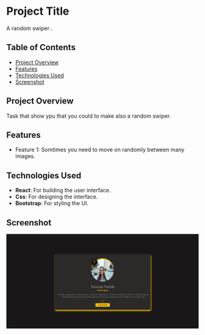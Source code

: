 # Project Title

A random swiper .

## Table of Contents

- [Project Overview](#project-overview)
- [Features](#features)
- [Technologies Used](#technologies-used)
- [Screenshot](#screenshot)


## Project Overview

Task that show ypu that you could to make also a random swiper.

## Features

- Feature 1: Somtimes you need to move on randomly between many images.

## Technologies Used

- **React**: For building the user interface.
- **Css**: For designing the interface.
- **Bootstrap**: For styling the UI.

## Screenshot 
![Illustrative Image](src/Assets/swiper.png)


   
